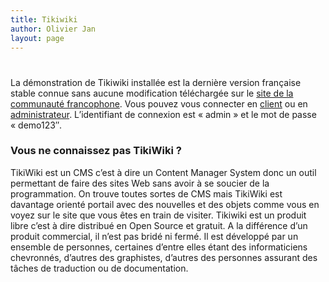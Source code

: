```yaml
---
title: Tikiwiki
author: Olivier Jan
layout: page
---
```

# 

La démonstration de Tikiwiki installée est la dernière version française stable connue sans aucune modification téléchargée sur le [site de la communauté francophone][1]. Vous pouvez vous connecter en [client][2] ou en [administrateur][2]. L’identifiant de connexion est « admin » et le mot de passe « demo123″.

### Vous ne connaissez pas TikiWiki ?

 [1]: http://fr.tikiwiki.org/
 [2]: http://demo.cms-fr.net/tikiwiki

TikiWiki est un CMS c’est à dire un Content Manager System donc un outil permettant de faire des sites Web sans avoir à se soucier de la programmation. On trouve toutes sortes de CMS mais TikiWiki est davantage orienté portail avec des nouvelles et des objets comme vous en voyez sur le site que vous êtes en train de visiter. Tikiwiki est un produit libre c’est à dire distribué en Open Source et gratuit. A la différence d’un produit commercial, il n’est pas bridé ni fermé. Il est développé par un ensemble de personnes, certaines d’entre elles étant des informaticiens chevronnés, d’autres des graphistes, d’autres des personnes assurant des tâches de traduction ou de documentation.